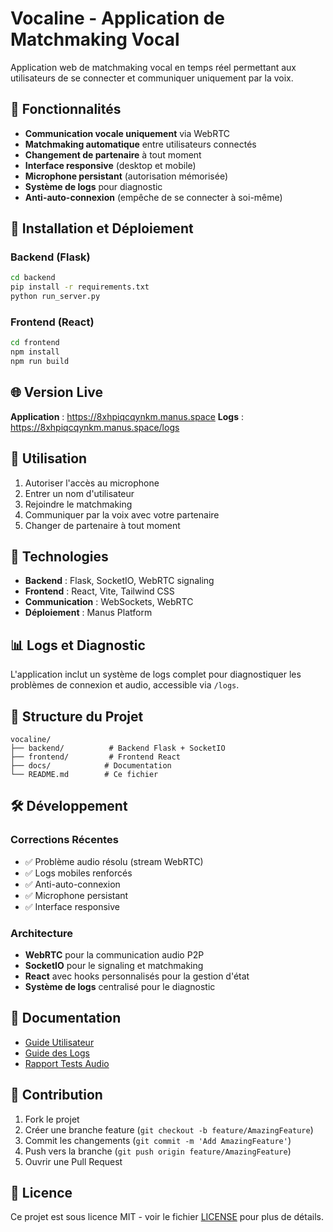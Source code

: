 # Vocaline - Application de Matchmaking Vocal

Application web de matchmaking vocal en temps réel permettant aux utilisateurs de se connecter et communiquer uniquement par la voix.

## 🎯 Fonctionnalités

- **Communication vocale uniquement** via WebRTC
- **Matchmaking automatique** entre utilisateurs connectés
- **Changement de partenaire** à tout moment
- **Interface responsive** (desktop et mobile)
- **Microphone persistant** (autorisation mémorisée)
- **Système de logs** pour diagnostic
- **Anti-auto-connexion** (empêche de se connecter à soi-même)

## 🚀 Installation et Déploiement

### Backend (Flask)
```bash
cd backend
pip install -r requirements.txt
python run_server.py
```

### Frontend (React)
```bash
cd frontend
npm install
npm run build
```

## 🌐 Version Live

**Application** : https://8xhpiqcqynkm.manus.space
**Logs** : https://8xhpiqcqynkm.manus.space/logs

## 📱 Utilisation

1. Autoriser l'accès au microphone
2. Entrer un nom d'utilisateur
3. Rejoindre le matchmaking
4. Communiquer par la voix avec votre partenaire
5. Changer de partenaire à tout moment

## 🔧 Technologies

- **Backend** : Flask, SocketIO, WebRTC signaling
- **Frontend** : React, Vite, Tailwind CSS
- **Communication** : WebSockets, WebRTC
- **Déploiement** : Manus Platform

## 📊 Logs et Diagnostic

L'application inclut un système de logs complet pour diagnostiquer les problèmes de connexion et audio, accessible via `/logs`.

## 📁 Structure du Projet

```
vocaline/
├── backend/          # Backend Flask + SocketIO
├── frontend/         # Frontend React
├── docs/            # Documentation
└── README.md        # Ce fichier
```

## 🛠️ Développement

### Corrections Récentes
- ✅ Problème audio résolu (stream WebRTC)
- ✅ Logs mobiles renforcés
- ✅ Anti-auto-connexion
- ✅ Microphone persistant
- ✅ Interface responsive

### Architecture
- **WebRTC** pour la communication audio P2P
- **SocketIO** pour le signaling et matchmaking
- **React** avec hooks personnalisés pour la gestion d'état
- **Système de logs** centralisé pour le diagnostic

## 📖 Documentation

- [Guide Utilisateur](docs/VoiceMatch_Guide_Utilisateur_Final.md)
- [Guide des Logs](docs/Guide_Logs_Vocaline.md)
- [Rapport Tests Audio](docs/rapport_tests_audio_vocaline.md)

## 🤝 Contribution

1. Fork le projet
2. Créer une branche feature (`git checkout -b feature/AmazingFeature`)
3. Commit les changements (`git commit -m 'Add AmazingFeature'`)
4. Push vers la branche (`git push origin feature/AmazingFeature`)
5. Ouvrir une Pull Request

## 📄 Licence

Ce projet est sous licence MIT - voir le fichier [LICENSE](LICENSE) pour plus de détails.

